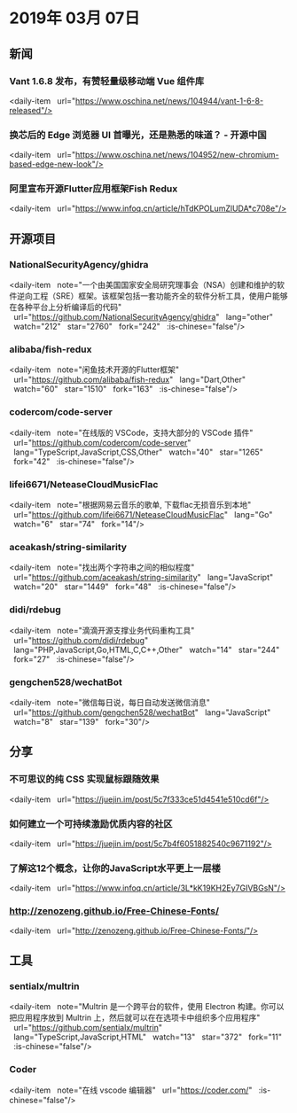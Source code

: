 # 2019年 03月 07日

## 新闻

### Vant 1.6.8 发布，有赞轻量级移动端 Vue 组件库

<daily-item
  url="https://www.oschina.net/news/104944/vant-1-6-8-released"/>

### 换芯后的 Edge 浏览器 UI 首曝光，还是熟悉的味道？ - 开源中国

<daily-item
  url="https://www.oschina.net/news/104952/new-chromium-based-edge-new-look"/>

### 阿里宣布开源Flutter应用框架Fish Redux

<daily-item
  url="https://www.infoq.cn/article/hTdKPOLumZlUDA*c708e"/>

## 开源项目

### NationalSecurityAgency/ghidra

<daily-item
  note="一个由美国国家安全局研究理事会（NSA）创建和维护的软件逆向工程（SRE）框架。该框架包括一套功能齐全的软件分析工具，使用户能够在各种平台上分析编译后的代码"
  url="https://github.com/NationalSecurityAgency/ghidra"
  lang="other"
  watch="212"
  star="2760"
  fork="242"
  :is-chinese="false"/>

### alibaba/fish-redux

<daily-item
  note="闲鱼技术开源的Flutter框架"
  url="https://github.com/alibaba/fish-redux"
  lang="Dart,Other"
  watch="60"
  star="1510"
  fork="163"
  :is-chinese="false"/>

### codercom/code-server

<daily-item
  note="在线版的 VSCode，支持大部分的 VSCode 插件"
  url="https://github.com/codercom/code-server"
  lang="TypeScript,JavaScript,CSS,Other"
  watch="40"
  star="1265"
  fork="42"
  :is-chinese="false"/>

### lifei6671/NeteaseCloudMusicFlac

<daily-item
  note="根据网易云音乐的歌单, 下载flac无损音乐到本地"
  url="https://github.com/lifei6671/NeteaseCloudMusicFlac"
  lang="Go"
  watch="6"
  star="74"
  fork="14"/>

### aceakash/string-similarity

<daily-item
  note="找出两个字符串之间的相似程度"
  url="https://github.com/aceakash/string-similarity"
  lang="JavaScript"
  watch="20"
  star="1449"
  fork="48"
  :is-chinese="false"/>

### didi/rdebug

<daily-item
  note="滴滴开源支撑业务代码重构工具"
  url="https://github.com/didi/rdebug"
  lang="PHP,JavaScript,Go,HTML,C,C++,Other"
  watch="14"
  star="244"
  fork="27"
  :is-chinese="false"/>

### gengchen528/wechatBot

<daily-item
  note="微信每日说，每日自动发送微信消息"
  url="https://github.com/gengchen528/wechatBot"
  lang="JavaScript"
  watch="8"
  star="139"
  fork="30"/>

## 分享

### 不可思议的纯 CSS 实现鼠标跟随效果

<daily-item
  url="https://juejin.im/post/5c7f333ce51d4541e510cd6f"/>

### 如何建立一个可持续激励优质内容的社区

<daily-item
  url="https://juejin.im/post/5c7b4f6051882540c9671192"/>

### 了解这12个概念，让你的JavaScript水平更上一层楼

<daily-item
  url="https://www.infoq.cn/article/3L*kK19KH2Ey7GIVBGsN"/>

### http://zenozeng.github.io/Free-Chinese-Fonts/

<daily-item
  url="http://zenozeng.github.io/Free-Chinese-Fonts/"/>

## 工具

### sentialx/multrin

<daily-item
  note="Multrin 是一个跨平台的软件，使用 Electron 构建。你可以把应用程序放到 Multrin 上，然后就可以在在选项卡中组织多个应用程序"
  url="https://github.com/sentialx/multrin"
  lang="TypeScript,JavaScript,HTML"
  watch="13"
  star="372"
  fork="11"
  :is-chinese="false"/>

### Coder 

<daily-item
  note="在线 vscode 编辑器"
  url="https://coder.com/"
  :is-chinese="false"/>